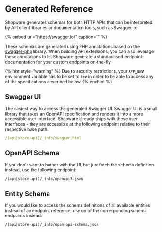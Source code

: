 # Generated Reference

Shopware generates schemas for both HTTP APIs that can be interpreted by API client libraries or documentation tools, such as Swagger.io:.
<!-- markdown-link-check-disable-next-line -->
{% embed url="https://swagger.io/" caption="" %}

These schemas are generated using PHP annotations based on the [swagger-php](https://github.com/zircote/swagger-php) library. When building API extensions, you can also leverage these annotations to let Shopware generate a standardised endpoint-documentation for your custom endpoints on-the-fly

{% hint style="warning" %}
Due to security restrictions, your **`APP_ENV`** environment variable has to be set to **`dev`** in order to be able to access any of the specifications described below.
{% endhint %}

## Swagger UI

The easiest way to access the generated Swagger UI. Swagger UI is a small library that takes an OpenAPI specification and renders it into a more accessible user interface. Shopware already ships with these user interfaces - they are accessible at the following endpoint relative to their respective base path:

```yaml
/(api|store-api)/_info/swagger.html
```

## OpenAPI Schema

If you don't want to bother with the UI, but just fetch the schema definition instead, use the following endpoint:

```text
/(api|store-api)/_info/openapi3.json
```

## Entity Schema

If you would like to access the schema definitions of all available entities instead of an endpoint reference, use on of the corresponding schema endpoints instead:

```text
/(api|store-api)/_info/open-api-schema.json
```

